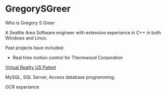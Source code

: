 # GregorySGreer
Who is Gregory S Greer


A Seattle Area Software engineer with extensive experiance in C++ in both Windows and Linux.


Past projects have included:


* Real time motion control for Thermwood Corporation


[Virtual Reality US Patent](https://patft.uspto.gov/netacgi/nph-Parser?Sect1=PTO1&Sect2=HITOFF&d=PALL&p=1&u=%2Fnetahtml%2FPTO%2Fsrchnum.htm&r=1&f=G&l=50&s1=6839041.PN.&OS=PN/6839041&RS=PN/6839041)


MySQL, SQL Server, Access database programming.


OCR experiance
